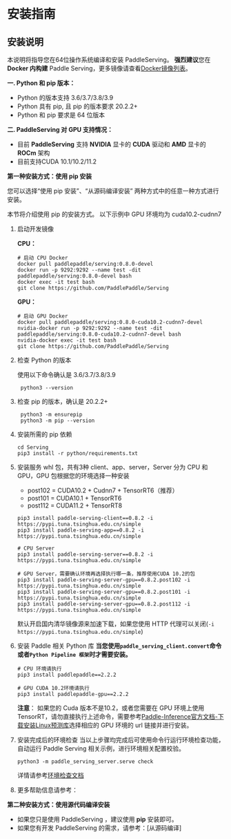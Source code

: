 # 安装指南

##  安装说明

本说明将指导您在64位操作系统编译和安装 PaddleServing。
**强烈建议**您在**Docker 内构建** Paddle Serving，更多镜像请查看[Docker镜像列表](Docker_Images_CN.md)。

**一. Python 和 pip 版本：**

* Python 的版本支持 3.6/3.7/3.8/3.9
* Python 具有 pip, 且 pip 的版本要求 20.2.2+
* Python 和 pip 要求是 64 位版本

**二. PaddleServing 对 GPU 支持情况：**

* 目前 **PaddleServing** 支持 **NVIDIA** 显卡的 **CUDA** 驱动和 **AMD** 显卡的 **ROCm** 架构
* 目前支持CUDA 10.1/10.2/11.2


**第一种安装方式：使用 pip 安装**

您可以选择“使用 pip 安装”、“从源码编译安装” 两种方式中的任意一种方式进行安装。

本节将介绍使用 pip 的安装方式。
以下示例中 GPU 环境均为 cuda10.2-cudnn7

1. 启动开发镜像

    **CPU：**
    ```
    # 启动 CPU Docker
    docker pull paddlepaddle/serving:0.8.0-devel
    docker run -p 9292:9292 --name test -dit paddlepaddle/serving:0.8.0-devel bash
    docker exec -it test bash
    git clone https://github.com/PaddlePaddle/Serving
    ```
    **GPU：**
    ```
    # 启动 GPU Docker
    docker pull paddlepaddle/serving:0.8.0-cuda10.2-cudnn7-devel
    nvidia-docker run -p 9292:9292 --name test -dit paddlepaddle/serving:0.8.0-cuda10.2-cudnn7-devel bash
    nvidia-docker exec -it test bash
    git clone https://github.com/PaddlePaddle/Serving
    ```

2. 检查 Python 的版本

    使用以下命令确认是 3.6/3.7/3.8/3.9
    
        python3 --version

3. 检查 pip 的版本，确认是 20.2.2+  
    
        python3 -m ensurepip 
        python3 -m pip --version

4. 安装所需的 pip 依赖

    ```
    cd Serving
    pip3 install -r python/requirements.txt
    ```

5. 安装服务 whl 包，共有3种 client、app、server，Server 分为 CPU 和 GPU，GPU 包根据您的环境选择一种安装

    - post102 = CUDA10.2 + Cudnn7 + TensorRT6（推荐）
    - post101 = CUDA10.1 + TensorRT6
    - post112 = CUDA11.2 + TensorRT8

    ```shell
    pip3 install paddle-serving-client==0.8.2 -i https://pypi.tuna.tsinghua.edu.cn/simple
    pip3 install paddle-serving-app==0.8.2 -i https://pypi.tuna.tsinghua.edu.cn/simple
    
    # CPU Server
    pip3 install paddle-serving-server==0.8.2 -i https://pypi.tuna.tsinghua.edu.cn/simple
    
    # GPU Server，需要确认环境再选择执行哪一条，推荐使用CUDA 10.2的包
    pip3 install paddle-serving-server-gpu==0.8.2.post102 -i https://pypi.tuna.tsinghua.edu.cn/simple 
    pip3 install paddle-serving-server-gpu==0.8.2.post101 -i https://pypi.tuna.tsinghua.edu.cn/simple
    pip3 install paddle-serving-server-gpu==0.8.2.post112 -i https://pypi.tuna.tsinghua.edu.cn/simple
    ```

    默认开启国内清华镜像源来加速下载，如果您使用 HTTP 代理可以关闭(`-i https://pypi.tuna.tsinghua.edu.cn/simple`)

6. 安装 Paddle 相关 Python 库
    **当您使用`paddle_serving_client.convert`命令或者`Python Pipeline 框架`时才需要安装。**
    ```
    # CPU 环境请执行
    pip3 install paddlepaddle==2.2.2

    # GPU CUDA 10.2环境请执行
    pip3 install paddlepaddle-gpu==2.2.2
    ```
    **注意**： 如果您的 Cuda 版本不是10.2，或者您需要在 GPU 环境上使用 TensorRT，请勿直接执行上述命令，需要参考[Paddle-Inference官方文档-下载安装Linux预测库](https://paddleinference.paddlepaddle.org.cn/master/user_guides/download_lib.html#python)选择相应的 GPU 环境的 url 链接并进行安装。

7. 安装完成后的环境检查
    当以上步骤均完成后可使用命令行运行环境检查功能，自动运行 Paddle Serving 相关示例，进行环境相关配置校验。
    ```
    python3 -m paddle_serving_server.serve check
    ```
    详情请参考[环境检查文档](./Check_Env_CN.md)

8. 更多帮助信息请参考：

    


**第二种安装方式：使用源代码编译安装**

- 如果您只是使用 PaddleServing ，建议使用 **pip** 安装即可。
- 如果您有开发 PaddleServing 的需求，请参考：[从源码编译]